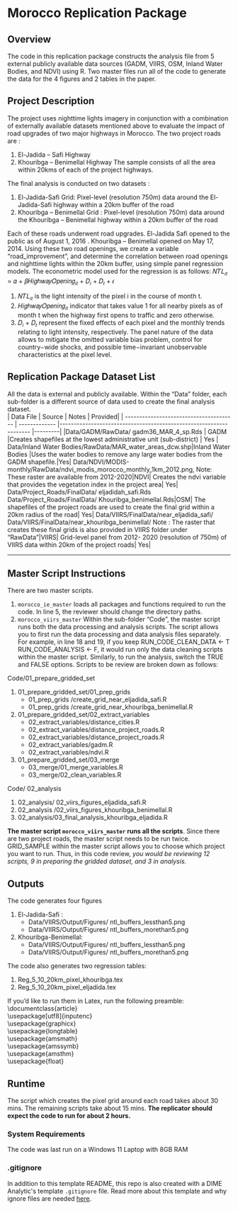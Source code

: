 # Morocco Replication Package
## Overview 

The code in this replication package constructs the analysis file from 5 external publicly available data sources (GADM, VIIRS, OSM, Inland Water Bodies, and NDVI) using R. Two master files run all of the code to generate the data for the 4 figures and 2 tables in the paper. 

## Project Description 
The project uses nighttime lights imagery in conjunction with a combination of externally available datasets mentioned above to evaluate the impact of road upgrades of two major highways in Morocco. The two project roads are : 
1. El-Jadida – Safi Highway 
2. Khouribga – Benimellal Highway The sample consists of all the area within 20kms of each of the project highways. 

The final analysis is conducted on two datasets : 
1. El-Jadida-Safi Grid: Pixel-level (resolution 750m) data around the El-Jadida-Safi highway within a 20km buffer of the road 
2. Khouribga – Benimellal Grid : Pixel-level (resolution 750m) data around the Khouribga – Benimellal highway within a 20km buffer of the road 

Each of these roads underwent road upgrades. El-Jadida Safi opened to the public as of August 1, 2016 . Khouribga – Benimellal opened on May 17, 2014. Using these two road openings, we create a variable “road_improvement”, and determine the correlation between road openings and nighttime lights within the 20km buffer, using simple panel regression models. The econometric model used for the regression is as follows: 
 𝑁𝑇𝐿<sub>𝑖𝑡</sub> = 𝛼 + 𝛽𝐻𝑖𝑔ℎ𝑤𝑎𝑦𝑂𝑝𝑒𝑛𝑖𝑛𝑔<sub>𝑖𝑡</sub> + 𝐷<sub>𝑖</sub> + 𝐷<sub>𝑡</sub> + 𝜖
1. 𝑁𝑇𝐿<sub>𝑖𝑡</sub> is the light intensity of the pixel i in the course of month t. 
2. 𝐻𝑖𝑔ℎ𝑤𝑎𝑦𝑂𝑝𝑒𝑛𝑖𝑛𝑔<sub>𝑖𝑡</sub> indicator that takes value 1 for all nearby pixels as of month t when the highway first opens to traffic and zero otherwise. 
3. 𝐷<sub>𝑖</sub> + 𝐷<sub>𝑡</sub> represent the fixed effects of each pixel and the monthly trends relating to light intensity, respectively. 
The panel nature of the data allows to mitigate the omitted variable bias problem, control for country−wide shocks, and possible time−invariant unobservable characteristics at the pixel level.
## Replication Package Dataset List 
All the data is external and publicly available. Within the “Data” folder, each sub-folder is a different source of data used to create the final analysis dataset.  
| Data File                               | Source        | Notes                                                              | Provided|
| --------------------------------------- | ------------- |------------------------------------------------------------------- |---------|
|Data/GADM/RawData/ gadm36_MAR_4_sp.Rds | GADM          |Creates shapefiles at the lowest administrative unit (sub-district) | Yes     |
Data/Inland Water Bodies/RawData/MAR_water_areas_dcw.shp|Inland Water Bodies |Uses the water bodies to remove any large water bodies from the GADM shapefile.|Yes|
Data/NDVI/MODIS-monthly/RawData/ndvi_modis_morocco_monthly_1km_2012.png, Note: These raster are available from 2012-2020|NDVI| Creates the ndvi variable that provides the vegetation index in the project area| Yes|
Data/Project_Roads/FinalData/ eljadidah_safi.Rds Data/Project_Roads/FinalData/ Khouribga_benimellal.Rds|OSM| The shapefiles of the project roads are used to create the final grid within a 20km radius of the road| Yes|
Data/VIIRS/FinalData/near_eljadida_safi/ Data/VIIRS/FinalData/near_khouribga_benimellal/ Note : The raster that creates these final grids is also provided in VIIRS folder under “RawData”|VIIRS| Grid-level panel from 2012- 2020 (resolution of 750m) of VIIRS data within 20km of the project roads| Yes|

-------------------------------------------------
      
## Master Script Instructions 
There are two master scripts. 
1. ```morocco_ie_master``` loads all packages and functions required to run the code. In line 5, the reviewer should change the directory paths. 
2. ```morocco_viirs_master``` Within the sub-folder “Code”, the master script runs both the data processing and analysis scripts. The script allows you to first run the data processing and data analysis files separately. For example, in line 18 and 19, if you keep RUN_CODE_CLEAN_DATA <- T RUN_CODE_ANALYSIS <- F, it would run only the data cleaning scripts within the master script. Similarly, to run the analysis, switch the TRUE and FALSE options. Scripts to be review are broken down as follows: <br>
  
Code/01_prepare_gridded_set
1. 01_prepare_gridded_set/01_prep_grids 
   * 01_prep_grids /create_grid_near_eljadida_safi.R
   * 01_prep_grids /create_grid_near_khouribga_benimellal.R
2. 01_prepare_gridded_set/02_extract_variables 
   * 02_extract_variables/distance_cities.R
   * 02_extract_variables/distance_project_roads.R
   * 02_extract_variables/distance_project_roads.R
   * 02_extract_variables/gadm.R
   * 02_extract_variables/ndvi.R 
5. 01_prepare_gridded_set/03_merge
   * 03_merge/01_merge_variables.R
   * 03_merge/02_clean_variables.R 

Code/ 02_analysis <br>
1. 02_analysis/ 02_viirs_figures_eljadida_safi.R 
2. 02_analysis /02_viirs_figures_khouribga_benimellal.R 
3. 02_analysis/03_final_analysis_khouribga_eljadida.R 

**The master script ```morocco_viirs_master``` runs all the scripts**. Since there are two project roads, the master script needs to be run twice. GRID_SAMPLE within the master script allows you to choose which project you want to run. Thus, in this code review, *you would be reviewing 12 scripts, 9 in preparing the gridded dataset, and 3 in analysis.* <br>

## Outputs
The code generates four figures <br>
1. El-Jadida-Safi : 
   * Data/VIIRS/Output/Figures/ ntl_buffers_lessthan5.png 
   * Data/VIIRS/Output/Figures/ ntl_buffers_morethan5.png 
2. Khouribga-Benimellal:
   * Data/VIIRS/Output/Figures/ ntl_buffers_lessthan5.png 
   * Data/VIIRS/Output/Figures/ ntl_buffers_morethan5.png 

The code also generates two regression tables: 
1. Reg_5_10_20km_pixel_khouribga.tex
2. Reg_5_10_20km_pixel_eljadida.tex 

If you’d like to run them in Latex, run the following preamble: <br>
\documentclass{article} <br>
\usepackage[utf8]{inputenc} <br>
\usepackage{graphicx}<br>
\usepackage{longtable} <br>
\usepackage{amsmath} <br>
\usepackage{amssymb} <br>
\usepackage{amsthm} <br>
\usepackage{float} <br>

## Runtime 
The script which creates the pixel grid around each road takes about 30 mins. The remaining scripts take about 15 mins. **The replicator should expect the code to run for about 2 hours.**

### System Requirements
The code was last run on a Windows 11 Laptop with 8GB RAM

### .gitignore
In addition to this template README, this repo is also created with a DIME Analytic's template `.gitignore` file. Read more about this template and why ignore files are needed [here](https://github.com/worldbank/dime-github-trainings/tree/master/GitHub-resources/DIME-GitHub-Templates).
